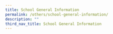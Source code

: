 ```yaml
---
title: School General Information
permalink: /others/school-general-information/
description: ""
third_nav_title: School General Information
---
```

